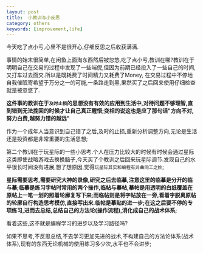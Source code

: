 ```yaml
---
layout: post
title:  小教训与小反思
category: others
keywords: [improvement,life]
---
```



今天吃了点小亏,心里不是很开心,仔细反思之后收获满满.

事情的始末很简单,在闲鱼上面淘东西然后被忽悠,吃了点小亏,教训在哪?教训在于明明自己在交易的过程中发现了一些端倪,但因为前期已经投入了一些自己的时间,又打车过去面交.所以是既耗费了时间精力又耗费了Money, 在交易过程中不停地自我催眠寄希望于万分之一的可能,一条路走到黑,果然买了之后回来使用仔细检查就是被忽悠了. 

**这件事的教训在于`及时止损`的思想没有有效的应用到生活中,对待问题不够理智,直到错到无法挽回的时候才让自己真正醒悟;变相的说这也是应了那句话"方向不对,努力白费,越努力错的越远"**

作为一个成年人当意识到自己错了之后,及时的止损,重新分析调整方向,无论是生活还是投资都是非常重要的生活思想;

第二个教训在于玩星际的一些小思考.个人在压力比较大的时候有时候会通过星际这类即使战略游戏去换换脑子,今天买了个教训之后回来玩星际调节.发现自己的水平很长时间没有进展,想了想原因,觉得`玩星际其实和编程有异曲同工之妙`;

**星际需要思考,需要研究大神的录像,研究之后去临摹,注意这里的临摹是分开的临与摹;临摹是练习字帖时常用的两个操作,临帖与摹帖,摹帖是用透明的白纸覆盖在原帖上一笔一划的照着轮廓复写下来;而临帖则是将字帖放在一旁,看着字脱离原帖的轮廓自行构造思考模仿,直接写出来.临帖是摹贴的进一步;在这之后要不停的专项练习,进而去总结,总结自己的方法论(操作流程),消化成自己的战术体系;**

看着这些,这不就是编程学习的进步以及学习路径吗? 

如果不思考,不反思总结,不去学习更加先进的战术,不构建自己的方法论体系(战术体系),现有的东西无论机械的使用练习多少次,水平也不会进步;

